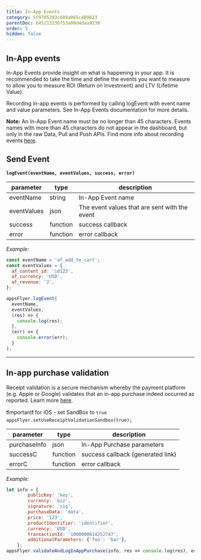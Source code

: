```yaml
---
title: In-App Events
category: 5f9705393c689a065c409b23
parentDoc: 645213236f53a00d4daa9230
order: 5
hidden: false
---
```


## In-App events

In-App Events provide insight on what is happening in your app. It is recommended to take the time and define the events you want to measure to allow you to measure ROI (Return on Investment) and LTV (Lifetime Value).

Recording in-app events is performed by calling logEvent with event name and value parameters. See In-App Events documentation for more details.

**Note:** An In-App Event name must be no longer than 45 characters. Events names with more than 45 characters do not appear in the dashboard, but only in the raw Data, Pull and Push APIs.
Find more info about recording events [here](https://dev.appsflyer.com/hc/docs/in-app-events-sdk).

## Send Event

**`logEvent(eventName, eventValues, success, error)`**

| parameter    | type     | description                                   |
| -----------  |----------|------------------------------------------     |
| eventName    | string   |  In-App Event name  |                      
| eventValues  | json     | The event values that are sent with the event 
| success      | function | success callback |                             
| error        | function | error callback |                          


*Example:*
```javascript
const eventName = 'af_add_to_cart';
const eventValues = {
  af_content_id: 'id123',
  af_currency: 'USD',
  af_revenue: '2',
};

appsFlyer.logEvent(
  eventName,
  eventValues,
  (res) => {
    console.log(res);
  },
  (err) => {
    console.error(err);
  }
);
```

---
## In-app purchase validation
Receipt validation is a secure mechanism whereby the payment platform (e.g. Apple or Google) validates that an in-app purchase indeed occurred as reported.
Learn more [here](https://support.appsflyer.com/hc/en-us/articles/207032106-Receipt-validation-for-in-app-purchases).

❗Important❗ for iOS - set SandBox to ```true```
```appsFlyer.setUseReceiptValidationSandbox(true);```

| parameter       | type     | description                      |
| ----------      |----------|------------------                |
| purchaseInfo    | json     | In-App Purchase parameters      |
| successC        | function | success callback (generated link) |
| errorC          | function | error callback                   |

*Example:*
```javascript
let info = {
        publicKey: 'key',
        currency: 'biz',
        signature: 'sig',
        purchaseData: 'data',
        price: '123',
        productIdentifier: 'identifier',
        currency: 'USD',
        transactionId: '1000000614252747',
        additionalParameters: {'foo': 'bar'},
    };
appsFlyer.validateAndLogInAppPurchase(info, res => console.log(res), err => console.log(err));
```
